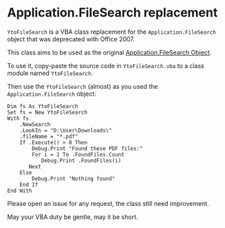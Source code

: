 # Application.FileSearch replacement

`YtoFileSearch` is a VBA class replacement for the `Application.FileSearch` object that was deprecated with Office 2007.

This class aims to be used as the original [Application.FileSearch Object](https://msdn.microsoft.com/en-us/library/office/aa219847(v=office.11).aspx).

To use it, copy-paste the source code in `YtoFileSearch.vba` to a class module named `YtoFileSearch`.

Then use the `YtoFileSearch` (almost) as you used the `Application.FileSearch` object:

```
Dim fs As YtoFileSearch
Set fs = New YtoFileSearch
With fs
    .NewSearch
    .LookIn = "D:\User\Downloads\"
    .fileName = "*.pdf"
    If .Execute() > 0 Then
        Debug.Print "Found these PDF files:"
        For i = 1 To .FoundFiles.Count
           Debug.Print .FoundFiles(i)
       Next
    Else
        Debug.Print "Nothing found"
    End If
End With
```

Please open an issue for any request, the class still need improvement.

May your VBA duty be gentle, may it be short. 
